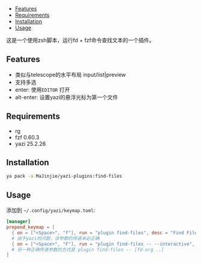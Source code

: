 <!--toc:start-->

- [Features](#features)
- [Requirements](#requirements)
- [Installation](#installation)
- [Usage](#usage)
<!--toc:end-->

这是一个使用zsh脚本，运行fd + fzf命令查找文本的一个插件。

## Features

- 类似与telescope的水平布局 input/list|preview
- 支持多选
- enter: 使用`EDITOR` 打开
- alt-enter: 设置yazi的悬浮光标为第一个文件

## Requirements

- rg
- fzf 0.60.3
- yazi 25.2.26

## Installation

```sh
ya pack -a MaJinjie/yazi-plugins:find-files
```

## Usage

添加到 `~/.config/yazi/keymap.toml`:

```toml
[manager]
prepend_keymap = [
  { on = ["<Space>", "f"], run = "plugin find-files", desc = "Find Files" },
  # 由于yazi的问题，该参数的传递未必正确
  { on = ["<Space>", "F"], run = "plugin find-files -- --interactive", desc = "Find Files" },
  # 另一种正确传递参数的方式是 plugin find-files -- [fd-arg ..]
]
```
